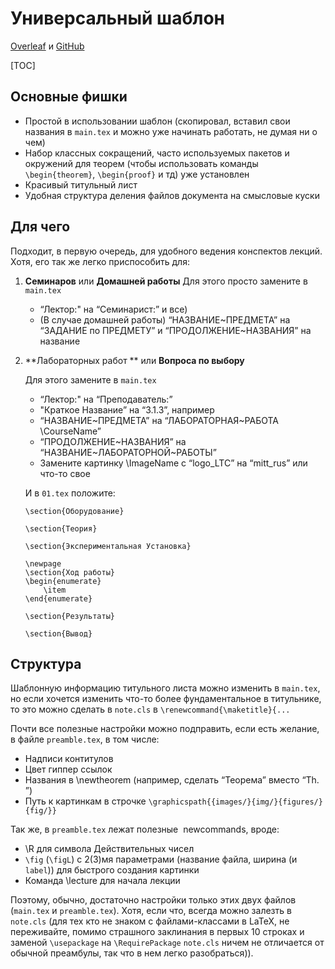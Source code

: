 # Универсальный шаблон
[Overleaf](https://www.overleaf.com/read/ztcjscdmtprq) и [GitHub](https://github.com/MIPT-Group/Lectures_Tex_Club/tree/master/NoteTemplate)

[TOC]

## Основные фишки

- Простой в использовании шаблон (скопировал, вставил свои названия в `main.tex` и можно уже начинать работать, не думая ни о чем)
- Набор классных сокращений, часто используемых пакетов и окружений для теорем (чтобы использовать команды `\begin{theorem}`, `\begin{proof}` и тд) уже установлен
- Красивый титульный лист
- Удобная структура деления файлов документа на смысловые куски

## Для чего

Подходит, в первую очередь, для удобного ведения конспектов лекций.
Хотя, его так же легко приспособить для:

1. **Семинаров** или **Домашней работы**
   Для этого просто замените в `main.tex` 

   - “Лектор:" на “Семинарист:” и все)
   - (В случае домашней работы) “НАЗВАНИЕ~ПРЕДМЕТА” на “ЗАДАНИЕ по ПРЕДМЕТУ” и “ПРОДОЛЖЕНИЕ~НАЗВАНИЯ” на название

2. **Лабораторных работ ** или **Вопроса по выбору**

   Для этого замените в `main.tex` 

   - “Лектор:" на “Преподаватель:”
   - "Краткое Название”  на “3.1.3”, например
   -  “НАЗВАНИЕ~ПРЕДМЕТА”  на “ЛАБОРАТОРНАЯ~РАБОТА \CourseName”
   - “ПРОДОЛЖЕНИЕ~НАЗВАНИЯ”  на “НАЗВАНИЕ~ЛАБОРАТОРНОЙ~РАБОТЫ”
   - Замените картинку \ImageName c “logo_LTC” на “mitt_rus” или что-то свое

   И в `01.tex` положите:

   ```\section{Цель работы}
   \section{Оборудование}
   
   \section{Теория}
   
   \section{Экспериментальная Установка}
   
   \newpage
   \section{Ход работы}
   \begin{enumerate}
       \item 
   \end{enumerate}
   
   \section{Результаты}
   
   \section{Вывод}
   ```

## Структура

Шаблонную информацию титульного листа можно изменить в `main.tex`, но если хочется изменить что-то более фундаментальное в титульнике, то это можно сделать в `note.cls` в `\renewcommand{\maketitle}{...`

Почти все полезные настройки можно подправить, если есть желание, в файле `preamble.tex`, в том числе:

- Надписи контитулов
- Цвет гиппер ссылок
- Названия в \newtheorem (например, сделать “Теорема” вместо “Th. ”)
- Путь к картинкам в строчке `\graphicspath{{images/}{img/}{figures/}{fig/}}`

Так же, в `preamble.tex` лежат полезные  newcommands, вроде:

- \R для символа Действительных чисел
- `\fig` (`\figL`) с 2(3)мя параметрами (название файла, ширина (и `label`)) для быстрого создания картинки
- Команда \lecture для начала лекции

Поэтому, обычно, достаточно настройки только этих двух файлов (`main.tex` и `preamble.tex`). Хотя, если что, всегда можно залезть в `note.cls` (для тех кто не знаком с файлами-классами в LaTeX, не переживайте, помимо страшного заклинания в первых 10 строках и заменой `\usepackage` на `\RequirePackage` `note.cls` ничем не отличается от обычной преамбулы, так что в нем легко разобраться)).
